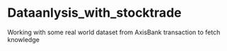 # Dataanlysis_with_stocktrade
Working with some real world dataset from AxisBank transaction to fetch knowledge
